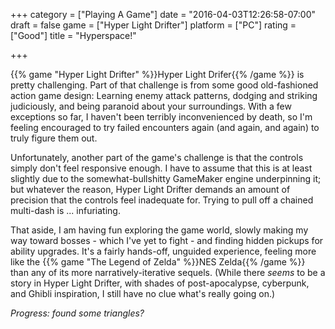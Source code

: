 +++
category = ["Playing A Game"]
date = "2016-04-03T12:26:58-07:00"
draft = false
game = ["Hyper Light Drifter"]
platform = ["PC"]
rating = ["Good"]
title = "Hyperspace!"

+++

{{% game "Hyper Light Drifter" %}}Hyper Light Drifer{{% /game %}} is pretty challenging.  Part of that challenge is from some good old-fashioned action game design: Learning enemy attack patterns, dodging and striking judiciously, and being paranoid about your surroundings.  With a few exceptions so far, I haven't been terribly inconvenienced by death, so I'm feeling encouraged to try failed encounters again (and again, and again) to truly figure them out.

Unfortunately, another part of the game's challenge is that the controls simply don't feel responsive enough.  I have to assume that this is at least slightly due to the somewhat-bullshitty GameMaker engine underpinning it; but whatever the reason, Hyper Light Drifter demands an amount of precision that the controls feel inadequate for.  Trying to pull off a chained multi-dash is ... infuriating.

That aside, I am having fun exploring the game world, slowly making my way toward bosses - which I've yet to fight - and finding hidden pickups for ability upgrades.  It's a fairly hands-off, unguided experience, feeling more like the {{% game "The Legend of Zelda" %}}NES Zelda{{% /game %}} than any of its more narratively-iterative sequels.  (While there <i>seems</i> to be a story in Hyper Light Drifter, with shades of post-apocalypse, cyberpunk, and Ghibli inspiration, I still have no clue what's really going on.)

<i>Progress: found some triangles?</i>
